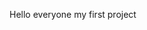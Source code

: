 Hello everyone
my first project

<!---
panditga/panditga is a ✨ special ✨ repository because its `README.md` (this file) appears on your GitHub profile.
You can click the Preview link to take a look at your changes.
--->
